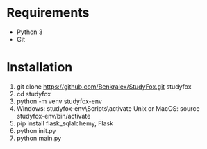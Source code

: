 # Requirements
- Python 3
- Git

# Installation
1. git clone https://github.com/Benkralex/StudyFox.git studyfox
2. cd studyfox
3. python -m venv studyfox-env
4. Windows: studyfox-env\Scripts\activate
   Unix or MacOS: source studyfox-env/bin/activate
5. pip install flask_sqlalchemy, Flask
6. python init.py
7. python main.py
